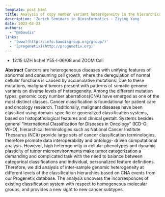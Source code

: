 ```yaml
---
template: post.html
title: Analysis of copy number variant heterogeneity in the hierarchical NCIt cancer classification system
description: 'Zurich Seminars in Bioinformatics - Ziying Yang'
date: 2023-03-23
authors:
  - "@mbaudis"
links:
  - '[www](http://info.baudisgroup.org/group/)'
  - '[progenetix](http://progenetix.org)'
---
```


* 12:15 UZH Irchel Y55-l-06/08 and ZOOM Call

**Abstract** Cancers are heterogeneous diseases with unifying features of abnormal and consuming cell growth, where the deregulation of normal cellular functions is caused by accumulative mutations. Due to these mutations, malignant tumors present with patterns of somatic genome variants on diverse levels of heterogeneity. Among the different mutation types, genomic copy number aberrations(CNA) have emerged as one of the most distinct classes.<!--more--> Cancer classiﬁcation is foundational for patient care and oncology research. Traditionally, malignant diseases have been classiﬁed using domain-speciﬁc or generalized classiﬁcation systems, based on histopathological features and clinical gestalt. Systems besides general “International Classiﬁcation for Diseases in Oncology” (ICD-O; WHO), hierarchical terminologies such as National Cancer Institute Thesaurus (NCIt) provide large sets of cancer classiﬁcation terminologies, therefore promote data interoperability and ontology- driven computational analysis. However, high heterogeneity in cellular phenotypes and dynamic plasticity of tumor microenvironments make tumor categorization a demanding and complicated task with the need to balance between categorical classiﬁcations and individual, personalized feature deﬁnitions. Therefore, we did analysis of inter-sample genomic heterogeneity at different levels of the classiﬁcation hierarchies based on CNA events from our Progenetix database. The analysis uncovers the incorresponces of existing classiﬁcation system with respect to homogeneous molecular groups, and provides a new sight to new cancer subtypes.


